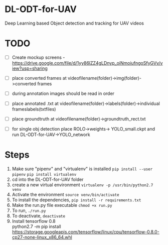 # DL-ODT-for-UAV
Deep Learning based Object detection and tracking for UAV videos

# TODO
- [ ] Create mockup screens - https://drive.google.com/file/d/1yy86lZZ4gLDnyp_oiNmoiufngoSfyGVv/view?usp=sharing


- [ ] place converted frames at videofilename(folder)->img(folder)->converted frames
- [ ] during annotation images should be read in order
- [ ] place annotated .txt at  videofilename(folder)->labels(folder)->individual frameslabels(txtfiles)
- [ ] place groundtruth at videofilename(folder)->groundtruth_rect.txt
- [ ] for single obj detection place ROLO->weights-> YOLO_small.ckpt and run DL-ODT-for-UAV->YOLO_network


# Steps
1. Make sure "pipenv" and "virtualenv" is installed
    `pip install --user pipenv`
    `pip install virtualenv`
2. cd into the DL-ODT-for-UAV folder
3. create a new virtual environment 
    `virtualenv -p /usr/bin/python2.7 venv`
4. Activate the environment
    `source venv/bin/activate`
5. To install the dependencies,
    `pip install -r requirements.txt`
6. Make the run.py file executable
    `chmod +x run.py`
7. To run,
    `./run.py`
8. To deactivate,
    `deactivate`
9. Install tensorflow 0.8  
python2.7 -m pip install https://storage.googleapis.com/tensorflow/linux/cpu/tensorflow-0.8.0-cp27-none-linux_x86_64.whl
